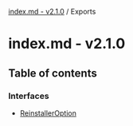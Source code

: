 [index.md - v2.1.0](README.md) / Exports

# index.md - v2.1.0

## Table of contents

### Interfaces

- [ReinstallerOption](interfaces/ReinstallerOption.md)
